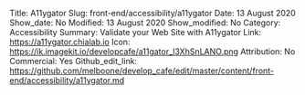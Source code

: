Title: A11ygator
Slug: front-end/accessibility/a11ygator
Date: 13 August 2020
Show_date: No
Modified: 13 August 2020
Show_modified: No
Category: Accessibility
Summary: Validate your Web Site with A11ygator
Link: https://a11ygator.chialab.io
Icon: https://ik.imagekit.io/developcafe/a11gator_l3XhSnLANO.png
Attribution: No
Commercial: Yes
Github_edit_link: https://github.com/melboone/develop_cafe/edit/master/content/front-end/accessibility/a11ygator.md